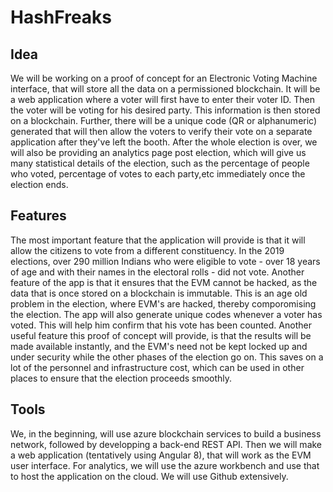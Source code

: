 # HashFreaks

## Idea

We will be working on a proof of concept for an Electronic Voting Machine interface, that will store all the data on a permissioned blockchain. It will be a web application where a voter will first have to enter their voter ID. Then the voter will be voting for his desired party. This information is then stored on a blockchain. Further, there will be a unique code (QR or alphanumeric) generated that will then allow the voters to verify their vote on a separate application after they've left the booth. After the whole election is over, we will also be providing an analytics page post election, which will give us many statistical details of the election, such as the percentage of people who voted, percentage of votes to each party,etc immediately once the election ends.

## Features 

The most important feature that the application will provide is that it will allow the citizens to vote from a different constituency. In the 2019 elections, over 290 million Indians who were eligible to vote - over 18 years of age and with their names in the electoral rolls - did not vote. Another feature of the app is that it ensures that the EVM cannot be hacked, as the data that is once stored on a blockchain is immutable. This is an age old problem in the election, where EVM's are hacked, thereby comporomising the election. The app will also generate unique codes whenever a voter has voted. This will help him confirm that his vote has been counted. Another useful feature this proof of concept will provide, is that the results will be made available instantly, and the EVM's need not be kept locked up and under security while the other phases of the election go on. This saves on a lot of the personnel and infrastructure cost, which can be used in other places to ensure that the election proceeds smoothly.

## Tools

We, in the beginning, will use azure blockchain services to build a business network, followed by developping a back-end REST API. Then we will make a web application (tentatively using Angular 8), that will work as the EVM user interface. For analytics, we will use the azure workbench and use that to host the application on the cloud. We will use Github extensively. 
